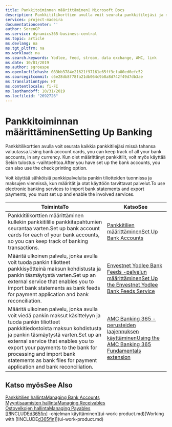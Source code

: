 ```yaml
---
title: Pankkitoiminnan määrittäminen| Microsoft Docs
description: Pankkitilikorttien avulla voit seurata pankkitilejäsi ja määrittää pankkisyötteitä, kuten Yodleen, tietojen vaihtoa varten.
services: project-madeira
documentationcenter: ''
author: SorenGP
ms.service: dynamics365-business-central
ms.topic: article
ms.devlang: na
ms.tgt_pltfrm: na
ms.workload: na
ms.search.keywords: Yodlee, feed, stream, data exchange, AMC, link
ms.date: 10/01/2019
ms.author: sgroespe
ms.openlocfilehash: 083bb3784e21621f97161e65ff3cfa80ed0efc52
ms.sourcegitcommit: c6e28db8f78fa21db064c9b8a8d742f49d7db3ae
ms.translationtype: HT
ms.contentlocale: fi-FI
ms.lasthandoff: 10/31/2019
ms.locfileid: "2692726"
---
```

# <a name="setting-up-banking"></a><span data-ttu-id="0462c-103">Pankkitoiminnan määrittäminen</span><span class="sxs-lookup"><span data-stu-id="0462c-103">Setting Up Banking</span></span>
<span data-ttu-id="0462c-104">Pankkitilikorttien avulla voit seurata kaikkia pankkitilejäsi missä tahansa valuutassa.</span><span class="sxs-lookup"><span data-stu-id="0462c-104">Using bank account cards, you can keep track of all your bank accounts, in any currency.</span></span> <span data-ttu-id="0462c-105">Kun olet määrittänyt pankkitilit, voit myös käyttää Sekin tulostus -vaihtoehtoa.</span><span class="sxs-lookup"><span data-stu-id="0462c-105">After you have set up the bank accounts, you can also use the check printing option.</span></span>

<span data-ttu-id="0462c-106">Voit käyttää sähköisiä pankkipalveluita pankin tiliotteiden tuonnissa ja maksujen viennissä, kun määrität ja otat käyttöön tarvittavat palvelut.</span><span class="sxs-lookup"><span data-stu-id="0462c-106">To use electronic banking services to import bank statements and  export payments, you must set up and enable the involved services.</span></span>

| <span data-ttu-id="0462c-107">Toiminta</span><span class="sxs-lookup"><span data-stu-id="0462c-107">To</span></span> | <span data-ttu-id="0462c-108">Katso</span><span class="sxs-lookup"><span data-stu-id="0462c-108">See</span></span> |
| --- | --- |
| <span data-ttu-id="0462c-109">Pankkitilikorttien määrittäminen kullekin pankkitilille pankkitapahtumien seurantaa varten.</span><span class="sxs-lookup"><span data-stu-id="0462c-109">Set up bank account cards for each of your bank accounts, so you can keep track of banking transactions.</span></span> |[<span data-ttu-id="0462c-110">Pankkitilien määrittäminen</span><span class="sxs-lookup"><span data-stu-id="0462c-110">Set Up Bank Accounts</span></span>](bank-how-setup-bank-accounts.md) |
| <span data-ttu-id="0462c-111">Määritä ulkoinen palvelu, jonka avulla voit tuoda pankin tiliotteet pankkisyötteinä maksun kohdistusta ja pankin täsmäytystä varten.</span><span class="sxs-lookup"><span data-stu-id="0462c-111">Set up an external service that enables you to import bank statements as bank feeds for payment application and bank reconciliation.</span></span> |[<span data-ttu-id="0462c-112">Envestnet Yodlee Bank Feeds -palvelun määrittäminen</span><span class="sxs-lookup"><span data-stu-id="0462c-112">Set Up the Envestnet Yodlee Bank Feeds Service</span></span>](bank-how-setup-bank-statement-service.md) |
| <span data-ttu-id="0462c-113">Määritä ulkoinen palvelu, jonka avulla voit viedä pankin maksut käsittelyyn ja tuoda pankin tiliotteet pankkitiedostoista maksun kohdistusta ja pankin täsmäytystä varten.</span><span class="sxs-lookup"><span data-stu-id="0462c-113">Set up an external service that enables you to export your payments to the bank for processing  and import bank statements as bank files for payment application and bank reconciliation.</span></span> |[<span data-ttu-id="0462c-114">AMC Banking 365 -perusteiden laajennuksen käyttäminen</span><span class="sxs-lookup"><span data-stu-id="0462c-114">Using the AMC Banking 365 Fundamentals extension</span></span>](ui-extensions-amc-banking.md) |

## <a name="see-also"></a><span data-ttu-id="0462c-115">Katso myös</span><span class="sxs-lookup"><span data-stu-id="0462c-115">See Also</span></span>
[<span data-ttu-id="0462c-116">Pankkitilien hallinta</span><span class="sxs-lookup"><span data-stu-id="0462c-116">Managing Bank Accounts</span></span>](bank-manage-bank-accounts.md)  
[<span data-ttu-id="0462c-117">Myyntisaamisten hallinta</span><span class="sxs-lookup"><span data-stu-id="0462c-117">Managing Receivables</span></span>](receivables-manage-receivables.md)  
[<span data-ttu-id="0462c-118">Ostovelkojen hallinta</span><span class="sxs-lookup"><span data-stu-id="0462c-118">Managing Payables</span></span>](payables-manage-payables.md)  
<span data-ttu-id="0462c-119">[[!INCLUDE[d365fin](includes/d365fin_md.md)] -ohjelman käyttäminen](ui-work-product.md)</span><span class="sxs-lookup"><span data-stu-id="0462c-119">[Working with [!INCLUDE[d365fin](includes/d365fin_md.md)]](ui-work-product.md)</span></span>
